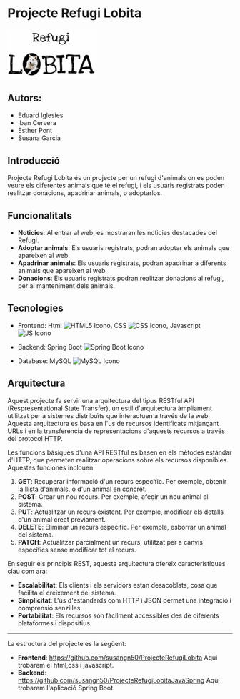 # Projecte Refugi Lobita

<img src="imatges/Logopetit.jpg" alt="Logo" width="200px">

## Autors:
- Eduard Iglesies
- Iban Cervera
- Esther Pont
- Susana Garcia

## Introducció

Projecte Refugi Lobita és un projecte per un refugi d'animals on es poden veure els diferentes animals que té el refugi, i els usuaris registrats poden realitzar donacions, apadrinar animals, o adoptarlos.

## Funcionalitats
- **Noticies**: Al entrar al web, es mostraran les noticies destacades del Refugi.
- **Adoptar animals**: Els usuaris registrats, podran adoptar els animals que apareixen al web.
- **Apadrinar animals**: Els usuaris registrats, podran apadrinar a diferents animals que apareixen al web.
- **Donacions**: Els usuaris registrats podran realitzar donacions al refugi, per al manteniment dels animals.

## Tecnologies

- Frontend: Html <img src="https://github.com/user-attachments/assets/0baa9f08-5998-46cd-8ea5-e1ed3b6a4046" alt="HTML5 Icono" width="50px">, CSS <img src="https://github.com/user-attachments/assets/b16a6d61-5110-4c90-8713-cd3a592bb191" alt="CSS Icono" width="40px">,  Javascript <img src="https://github.com/user-attachments/assets/0006404f-4a0c-409f-958d-472dc133994e" alt="JS Icono" width="40px">

- Backend: Spring Boot <img src="https://github.com/user-attachments/assets/92a653b9-fb22-432c-8de8-1fd8399b583b" alt="Spring Boot Icono" width="40px">

- Database: MySQL <img src="https://github.com/user-attachments/assets/f9e7a966-9fc3-40af-a16c-bb7ca5fd1d6e" alt="MySQL Icono" width="40px">

## Arquitectura

Aquest projecte fa servir una arquitectura del tipus RESTful API (Respresentational State Transfer), un estil d'arquitectura àmpliament utilitzat per a sistemes distribuïts que interactuen a través de la web.
Aquesta arquitectura es basa en l'us de recursos identificats mitjançant URLs i en la transferencia de representacions d'aquests recursos a través del protocol HTTP.

Les funcions bàsiques d'una API RESTful es basen en els mètodes estàndar d'HTTP, que permeten realitzar operacions sobre els recursos disponibles. Aquestes funciones inclouen:
1. **GET**: Recuperar informació d'un recurs específic. Per exemple, obtenir la llista d'animals, o d'un animal en concret.
2. **POST**: Crear un nou recurs. Per exemple, afegir un nou animal al sistema.
3. **PUT**: Actualitzar un recurs existent. Per exemple, modificar els detalls d'un animal creat previament.
4. **DELETE**: Eliminar un recurs especific. Per exemple, esborrar un animal del sistema.
5. **PATCH**: Actualitzar parcialment un recurs, utilitzat per a canvis específics sense modificar tot el recurs.

En seguir els principis REST, aquesta arquitectura ofereix característiques clau com ara:
- **Escalabilitat**: Els clients i els servidors estan desacoblats, cosa que facilita el creixement del sistema.
- **Simplicitat**: L'ús d'estàndards com HTTP i JSON permet una integració i comprensió senzilles.
- **Portabilitat**: Els recursos són fàcilment accessibles des de diferents plataformes i dispositius.

---
La estructura del projecte es la següent:
- **Frontend**: https://github.com/susangn50/ProjecteRefugiLobita
  Aqui trobarem el html,css i javascript.
- **Backend**: https://github.com/susangn50/ProjecteRefugiLobitaJavaSpring
  Aquí trobarem l'aplicació Spring Boot.




  

